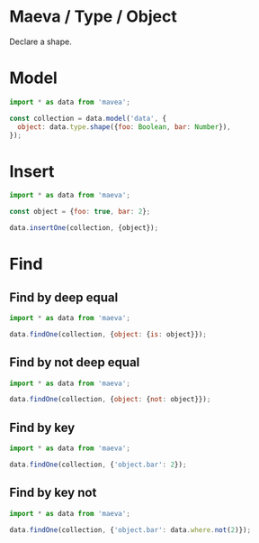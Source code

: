 Maeva / Type / Object
===

Declare a shape.

# Model

```js
import * as data from 'mavea';

const collection = data.model('data', {
  object: data.type.shape({foo: Boolean, bar: Number}),
});
```

# Insert

```javascript
import * as data from 'maeva';

const object = {foo: true, bar: 2};

data.insertOne(collection, {object});
```

# Find

## Find by deep equal

```javascript
import * as data from 'maeva';

data.findOne(collection, {object: {is: object}});
```

## Find by not deep equal

```javascript
import * as data from 'maeva';

data.findOne(collection, {object: {not: object}});
```

## Find by key

```javascript
import * as data from 'maeva';

data.findOne(collection, {'object.bar': 2});
```

## Find by key not

```javascript
import * as data from 'maeva';

data.findOne(collection, {'object.bar': data.where.not(2)});
```
